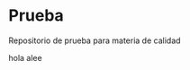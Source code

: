 # Prueba
Repositorio de prueba para materia de calidad
<?php
echo "este es un ejemplo arely";
phpInfo();
?>
hola
alee
